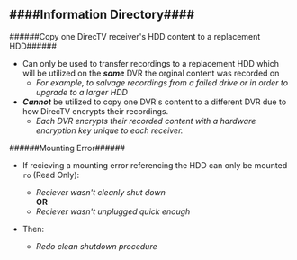 ####Information Directory####
---
######Copy one DirecTV receiver's HDD content to a replacement HDD######
  - Can only be used to transfer recordings to a replacement HDD which will be utilized on the ___same___ DVR the orginal content was recorded on
    - _For example, to salvage recordings from a failed drive or in order to upgrade to a larger HDD_
  - ___Cannot___ be utilized to copy one DVR's content to a different DVR due to how DirecTV encrypts their recordings.  
    - _Each DVR encrypts their recorded content with a hardware encryption key unique to each receiver._

######Mounting Error######
  - If recieving a mounting error referencing the HDD can only be mounted `ro` (Read Only):
    - _Reciever wasn't cleanly shut down_  
__OR__
    - _Reciever wasn't unplugged quick enough_
  
- Then: 
    - _Redo clean shutdown procedure_
